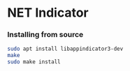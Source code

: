 # NET Indicator

### Installing from source
```sh
sudo apt install libappindicator3-dev
make
sudo make install
```
